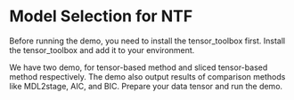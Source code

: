 # Model Selection for NTF

Before running the demo, you need to install the tensor_toolbox first.
Install the tensor_toolbox and add it to your environment.

We have two demo, for tensor-based method and sliced tensor-based method respectively.
The demo also output results of comparison methods like MDL2stage, AIC, and BIC.
Prepare your data tensor and run the demo.
